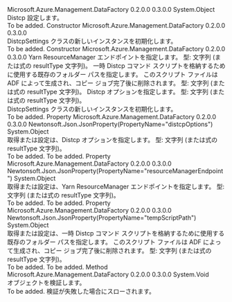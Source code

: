 <Type Name="DistcpSettings" FullName="Microsoft.Azure.Management.DataFactory.Models.DistcpSettings">
  <TypeSignature Language="C#" Value="public class DistcpSettings" />
  <TypeSignature Language="ILAsm" Value=".class public auto ansi beforefieldinit DistcpSettings extends System.Object" />
  <TypeSignature Language="DocId" Value="T:Microsoft.Azure.Management.DataFactory.Models.DistcpSettings" />
  <TypeSignature Language="VB.NET" Value="Public Class DistcpSettings" />
  <TypeSignature Language="F#" Value="type DistcpSettings = class" />
  <AssemblyInfo>
    <AssemblyName>Microsoft.Azure.Management.DataFactory</AssemblyName>
    <AssemblyVersion>0.2.0.0</AssemblyVersion>
    <AssemblyVersion>0.3.0.0</AssemblyVersion>
  </AssemblyInfo>
  <Base>
    <BaseTypeName>System.Object</BaseTypeName>
  </Base>
  <Interfaces />
  <Docs>
    <summary>
            Distcp 設定します。
            </summary>
    <remarks>To be added.</remarks>
  </Docs>
  <Members>
    <Member MemberName=".ctor">
      <MemberSignature Language="C#" Value="public DistcpSettings ();" />
      <MemberSignature Language="ILAsm" Value=".method public hidebysig specialname rtspecialname instance void .ctor() cil managed" />
      <MemberSignature Language="DocId" Value="M:Microsoft.Azure.Management.DataFactory.Models.DistcpSettings.#ctor" />
      <MemberSignature Language="VB.NET" Value="Public Sub New ()" />
      <MemberType>Constructor</MemberType>
      <AssemblyInfo>
        <AssemblyName>Microsoft.Azure.Management.DataFactory</AssemblyName>
        <AssemblyVersion>0.2.0.0</AssemblyVersion>
        <AssemblyVersion>0.3.0.0</AssemblyVersion>
      </AssemblyInfo>
      <Parameters />
      <Docs>
        <summary>
            DistcpSettings クラスの新しいインスタンスを初期化します。
            </summary>
        <remarks>To be added.</remarks>
      </Docs>
    </Member>
    <Member MemberName=".ctor">
      <MemberSignature Language="C#" Value="public DistcpSettings (object resourceManagerEndpoint, object tempScriptPath, object distcpOptions = null);" />
      <MemberSignature Language="ILAsm" Value=".method public hidebysig specialname rtspecialname instance void .ctor(object resourceManagerEndpoint, object tempScriptPath, object distcpOptions) cil managed" />
      <MemberSignature Language="DocId" Value="M:Microsoft.Azure.Management.DataFactory.Models.DistcpSettings.#ctor(System.Object,System.Object,System.Object)" />
      <MemberSignature Language="VB.NET" Value="Public Sub New (resourceManagerEndpoint As Object, tempScriptPath As Object, Optional distcpOptions As Object = null)" />
      <MemberSignature Language="F#" Value="new Microsoft.Azure.Management.DataFactory.Models.DistcpSettings : obj * obj * obj -&gt; Microsoft.Azure.Management.DataFactory.Models.DistcpSettings" Usage="new Microsoft.Azure.Management.DataFactory.Models.DistcpSettings (resourceManagerEndpoint, tempScriptPath, distcpOptions)" />
      <MemberType>Constructor</MemberType>
      <AssemblyInfo>
        <AssemblyName>Microsoft.Azure.Management.DataFactory</AssemblyName>
        <AssemblyVersion>0.2.0.0</AssemblyVersion>
        <AssemblyVersion>0.3.0.0</AssemblyVersion>
      </AssemblyInfo>
      <Parameters>
        <Parameter Name="resourceManagerEndpoint" Type="System.Object" />
        <Parameter Name="tempScriptPath" Type="System.Object" />
        <Parameter Name="distcpOptions" Type="System.Object" />
      </Parameters>
      <Docs>
        <param name="resourceManagerEndpoint">Yarn ResourceManager エンドポイントを指定します。 型: 文字列 (または式の resultType 文字列)。</param>
        <param name="tempScriptPath">一時 Distcp コマンド スクリプトを格納するために使用する既存のフォルダー パスを指定します。 このスクリプト ファイルは ADF によって生成され、コピー ジョブ完了後に削除されます。 型: 文字列 (または式の resultType 文字列)。</param>
        <param name="distcpOptions">Distcp オプションを指定します。 型: 文字列 (または式の resultType 文字列)。</param>
        <summary>
            DistcpSettings クラスの新しいインスタンスを初期化します。
            </summary>
        <remarks>To be added.</remarks>
      </Docs>
    </Member>
    <Member MemberName="DistcpOptions">
      <MemberSignature Language="C#" Value="public object DistcpOptions { get; set; }" />
      <MemberSignature Language="ILAsm" Value=".property instance object DistcpOptions" />
      <MemberSignature Language="DocId" Value="P:Microsoft.Azure.Management.DataFactory.Models.DistcpSettings.DistcpOptions" />
      <MemberSignature Language="VB.NET" Value="Public Property DistcpOptions As Object" />
      <MemberSignature Language="F#" Value="member this.DistcpOptions : obj with get, set" Usage="Microsoft.Azure.Management.DataFactory.Models.DistcpSettings.DistcpOptions" />
      <MemberType>Property</MemberType>
      <AssemblyInfo>
        <AssemblyName>Microsoft.Azure.Management.DataFactory</AssemblyName>
        <AssemblyVersion>0.2.0.0</AssemblyVersion>
        <AssemblyVersion>0.3.0.0</AssemblyVersion>
      </AssemblyInfo>
      <Attributes>
        <Attribute>
          <AttributeName>Newtonsoft.Json.JsonProperty(PropertyName="distcpOptions")</AttributeName>
        </Attribute>
      </Attributes>
      <ReturnValue>
        <ReturnType>System.Object</ReturnType>
      </ReturnValue>
      <Docs>
        <summary>
            取得または設定は、Distcp オプションを指定します。 型: 文字列 (または式の resultType 文字列)。
            </summary>
        <value>To be added.</value>
        <remarks>To be added.</remarks>
      </Docs>
    </Member>
    <Member MemberName="ResourceManagerEndpoint">
      <MemberSignature Language="C#" Value="public object ResourceManagerEndpoint { get; set; }" />
      <MemberSignature Language="ILAsm" Value=".property instance object ResourceManagerEndpoint" />
      <MemberSignature Language="DocId" Value="P:Microsoft.Azure.Management.DataFactory.Models.DistcpSettings.ResourceManagerEndpoint" />
      <MemberSignature Language="VB.NET" Value="Public Property ResourceManagerEndpoint As Object" />
      <MemberSignature Language="F#" Value="member this.ResourceManagerEndpoint : obj with get, set" Usage="Microsoft.Azure.Management.DataFactory.Models.DistcpSettings.ResourceManagerEndpoint" />
      <MemberType>Property</MemberType>
      <AssemblyInfo>
        <AssemblyName>Microsoft.Azure.Management.DataFactory</AssemblyName>
        <AssemblyVersion>0.2.0.0</AssemblyVersion>
        <AssemblyVersion>0.3.0.0</AssemblyVersion>
      </AssemblyInfo>
      <Attributes>
        <Attribute>
          <AttributeName>Newtonsoft.Json.JsonProperty(PropertyName="resourceManagerEndpoint")</AttributeName>
        </Attribute>
      </Attributes>
      <ReturnValue>
        <ReturnType>System.Object</ReturnType>
      </ReturnValue>
      <Docs>
        <summary>
            取得または設定は、Yarn ResourceManager エンドポイントを指定します。 型: 文字列 (または式の resultType 文字列)。
            </summary>
        <value>To be added.</value>
        <remarks>To be added.</remarks>
      </Docs>
    </Member>
    <Member MemberName="TempScriptPath">
      <MemberSignature Language="C#" Value="public object TempScriptPath { get; set; }" />
      <MemberSignature Language="ILAsm" Value=".property instance object TempScriptPath" />
      <MemberSignature Language="DocId" Value="P:Microsoft.Azure.Management.DataFactory.Models.DistcpSettings.TempScriptPath" />
      <MemberSignature Language="VB.NET" Value="Public Property TempScriptPath As Object" />
      <MemberSignature Language="F#" Value="member this.TempScriptPath : obj with get, set" Usage="Microsoft.Azure.Management.DataFactory.Models.DistcpSettings.TempScriptPath" />
      <MemberType>Property</MemberType>
      <AssemblyInfo>
        <AssemblyName>Microsoft.Azure.Management.DataFactory</AssemblyName>
        <AssemblyVersion>0.2.0.0</AssemblyVersion>
        <AssemblyVersion>0.3.0.0</AssemblyVersion>
      </AssemblyInfo>
      <Attributes>
        <Attribute>
          <AttributeName>Newtonsoft.Json.JsonProperty(PropertyName="tempScriptPath")</AttributeName>
        </Attribute>
      </Attributes>
      <ReturnValue>
        <ReturnType>System.Object</ReturnType>
      </ReturnValue>
      <Docs>
        <summary>
            取得または設定は、一時 Distcp コマンド スクリプトを格納するために使用する既存のフォルダー パスを指定します。 このスクリプト ファイルは ADF によって生成され、コピー ジョブ完了後に削除されます。 型: 文字列 (または式の resultType 文字列)。
            </summary>
        <value>To be added.</value>
        <remarks>To be added.</remarks>
      </Docs>
    </Member>
    <Member MemberName="Validate">
      <MemberSignature Language="C#" Value="public virtual void Validate ();" />
      <MemberSignature Language="ILAsm" Value=".method public hidebysig newslot virtual instance void Validate() cil managed" />
      <MemberSignature Language="DocId" Value="M:Microsoft.Azure.Management.DataFactory.Models.DistcpSettings.Validate" />
      <MemberSignature Language="VB.NET" Value="Public Overridable Sub Validate ()" />
      <MemberSignature Language="F#" Value="abstract member Validate : unit -&gt; unit&#xA;override this.Validate : unit -&gt; unit" Usage="distcpSettings.Validate " />
      <MemberType>Method</MemberType>
      <AssemblyInfo>
        <AssemblyName>Microsoft.Azure.Management.DataFactory</AssemblyName>
        <AssemblyVersion>0.2.0.0</AssemblyVersion>
        <AssemblyVersion>0.3.0.0</AssemblyVersion>
      </AssemblyInfo>
      <ReturnValue>
        <ReturnType>System.Void</ReturnType>
      </ReturnValue>
      <Parameters />
      <Docs>
        <summary>
            オブジェクトを検証します。
            </summary>
        <remarks>To be added.</remarks>
        <exception cref="T:Microsoft.Rest.ValidationException">
            検証が失敗した場合にスローされます。
            </exception>
      </Docs>
    </Member>
  </Members>
</Type>